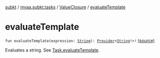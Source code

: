 [subkt](../../index.md) / [myaa.subkt.tasks](../index.md) / [ValueClosure](index.md) / [evaluateTemplate](./evaluate-template.md)

# evaluateTemplate

`fun evaluateTemplate(expression: `[`String`](https://kotlinlang.org/api/latest/jvm/stdlib/kotlin/-string/index.html)`): `[`Provider`](https://docs.gradle.org/current/javadoc/org/gradle/api/provider/Provider.html)`<`[`String`](https://kotlinlang.org/api/latest/jvm/stdlib/kotlin/-string/index.html)`!>!` [(source)](https://github.com/Myaamori/SubKt/blob/0.1.11/src/main/kotlin/myaa/subkt/tasks/tasks.kt#L485)

Evaluates a string. See [Task.evaluateTemplate](../org.gradle.api.-task/evaluate-template.md).

